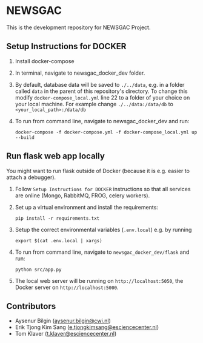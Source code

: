 # NEWSGAC

This is the development repository for NEWSGAC Project.

## Setup Instructions for DOCKER

1. Install docker-compose

2. In terminal, navigate to newsgac_docker_dev folder.

3. By default, database data will be saved to `./../data`, e.g. in a folder called `data` in the parent of this repository's directory.
   To change this modify `docker-compose_local.yml` line 22 to a folder of your choice on your local machine.
   For example change `./../data:/data/db` to `<your_local_path>:/data/db`

4. To run from command line, navigate to newsgac_docker_dev and run:

   ```
   docker-compose -f docker-compose.yml -f docker-compose_local.yml up --build
   ```


## Run flask web app locally

You might want to run flask outside of Docker (because it is e.g. easier to attach a debugger).

1. Follow `Setup Instructions for DOCKER` instructions so that all services are online (Mongo, RabbitMQ, FROG, celery workers).

2. Set up a virtual environment and install the requirements:

   ```
   pip install -r requirements.txt
   ```

3. Setup the correct environmental variables (`.env.local`) e.g. by running
   ```
   export $(cat .env.local | xargs)
   ```

4. To run from command line, navigate to `newsgac_docker_dev/flask` and run:
   ```
   python src/app.py
   ```

5. The local web server will be running on `http://localhost:5050`, the Docker server on `http://localhost:5000`.

## Contributors

- Aysenur Bilgin (aysenur.bilgin@cwi.nl)
- Erik Tjong Kim Sang (e.tjongkimsang@esciencecenter.nl)
- Tom Klaver (t.klaver@esciencecenter.nl)